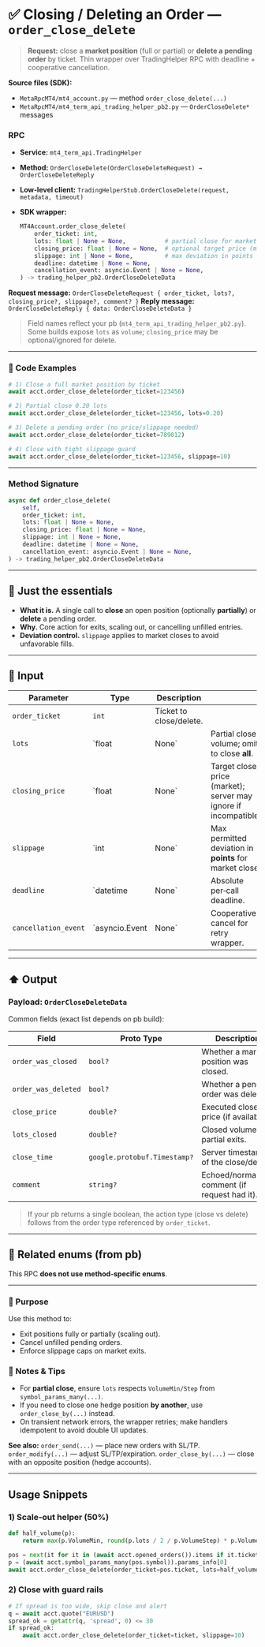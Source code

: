 # ✅ Closing / Deleting an Order — `order_close_delete`

> **Request:** close a **market position** (full or partial) or **delete a pending order** by ticket.
> Thin wrapper over TradingHelper RPC with deadline + cooperative cancellation.

**Source files (SDK):**

* `MetaRpcMT4/mt4_account.py` — method `order_close_delete(...)`
* `MetaRpcMT4/mt4_term_api_trading_helper_pb2.py` — `OrderCloseDelete*` messages

### RPC

* **Service:** `mt4_term_api.TradingHelper`
* **Method:** `OrderCloseDelete(OrderCloseDeleteRequest) → OrderCloseDeleteReply`
* **Low‑level client:** `TradingHelperStub.OrderCloseDelete(request, metadata, timeout)`
* **SDK wrapper:**

  ```python
  MT4Account.order_close_delete(
      order_ticket: int,
      lots: float | None = None,           # partial close for market positions
      closing_price: float | None = None,  # optional target price (market close)
      slippage: int | None = None,         # max deviation in points (market close)
      deadline: datetime | None = None,
      cancellation_event: asyncio.Event | None = None,
  ) -> trading_helper_pb2.OrderCloseDeleteData
  ```

**Request message:** `OrderCloseDeleteRequest { order_ticket, lots?, closing_price?, slippage?, comment? }`
**Reply message:** `OrderCloseDeleteReply { data: OrderCloseDeleteData }`

> Field names reflect your pb (`mt4_term_api_trading_helper_pb2.py`). Some builds expose `lots` as `volume`; `closing_price` may be optional/ignored for delete.

---

### 🔗 Code Examples

```python
# 1) Close a full market position by ticket
await acct.order_close_delete(order_ticket=123456)

# 2) Partial close 0.20 lots
await acct.order_close_delete(order_ticket=123456, lots=0.20)

# 3) Delete a pending order (no price/slippage needed)
await acct.order_close_delete(order_ticket=789012)

# 4) Close with tight slippage guard
await acct.order_close_delete(order_ticket=123456, slippage=10)
```

---

### Method Signature

```python
async def order_close_delete(
    self,
    order_ticket: int,
    lots: float | None = None,
    closing_price: float | None = None,
    slippage: int | None = None,
    deadline: datetime | None = None,
    cancellation_event: asyncio.Event | None = None,
) -> trading_helper_pb2.OrderCloseDeleteData
```

---

## 💬 Just the essentials

* **What it is.** A single call to **close** an open position (optionally **partially**) or **delete** a pending order.
* **Why.** Core action for exits, scaling out, or cancelling unfilled entries.
* **Deviation control.** `slippage` applies to market closes to avoid unfavorable fills.

---

## 🔽 Input

| Parameter            | Type           | Description             |                                                                 |
| -------------------- | -------------- | ----------------------- | --------------------------------------------------------------- |
| `order_ticket`       | `int`          | Ticket to close/delete. |                                                                 |
| `lots`               | `float         | None`                   | Partial close volume; omit to close **all**.                    |
| `closing_price`      | `float         | None`                   | Target close price (market); server may ignore if incompatible. |
| `slippage`           | `int           | None`                   | Max permitted deviation in **points** for market close.         |
| `deadline`           | `datetime      | None`                   | Absolute per‑call deadline.                                     |
| `cancellation_event` | `asyncio.Event | None`                   | Cooperative cancel for retry wrapper.                           |

---

## ⬆️ Output

### Payload: `OrderCloseDeleteData`

Common fields (exact list depends on pb build):

| Field               | Proto Type                   | Description                                    |
| ------------------- | ---------------------------- | ---------------------------------------------- |
| `order_was_closed`  | `bool?`                      | Whether a market position was closed.          |
| `order_was_deleted` | `bool?`                      | Whether a pending order was deleted.           |
| `close_price`       | `double?`                    | Executed close price (if available).           |
| `lots_closed`       | `double?`                    | Closed volume for partial exits.               |
| `close_time`        | `google.protobuf.Timestamp?` | Server timestamp of the close/delete.          |
| `comment`           | `string?`                    | Echoed/normalized comment (if request had it). |

> If your pb returns a single boolean, the action type (close vs delete) follows from the order type referenced by `order_ticket`.

---

## 🧱 Related enums (from pb)

This RPC **does not use method‑specific enums**.

---

### 🎯 Purpose

Use this method to:

* Exit positions fully or partially (scaling out).
* Cancel unfilled pending orders.
* Enforce slippage caps on market exits.

### 🧩 Notes & Tips

* For **partial close**, ensure `lots` respects `VolumeMin/Step` from `symbol_params_many(...)`.
* If you need to close one hedge position **by another**, use `order_close_by(...)` instead.
* On transient network errors, the wrapper retries; make handlers idempotent to avoid double UI updates.

**See also:**
`order_send(...)` — place new orders with SL/TP.
`order_modify(...)` — adjust SL/TP/expiration.
`order_close_by(...)` — close with an opposite position (hedge accounts).

---

## Usage Snippets

### 1) Scale‑out helper (50%)

```python
def half_volume(p):
    return max(p.VolumeMin, round(p.lots / 2 / p.VolumeStep) * p.VolumeStep)

pos = next(it for it in (await acct.opened_orders()).items if it.ticket == 123456)
p = (await acct.symbol_params_many(pos.symbol)).params_info[0]
await acct.order_close_delete(order_ticket=pos.ticket, lots=half_volume(p))
```

### 2) Close with guard rails

```python
# If spread is too wide, skip close and alert
q = await acct.quote("EURUSD")
spread_ok = getattr(q, 'spread', 0) <= 30
if spread_ok:
    await acct.order_close_delete(order_ticket=ticket, slippage=10)
```
